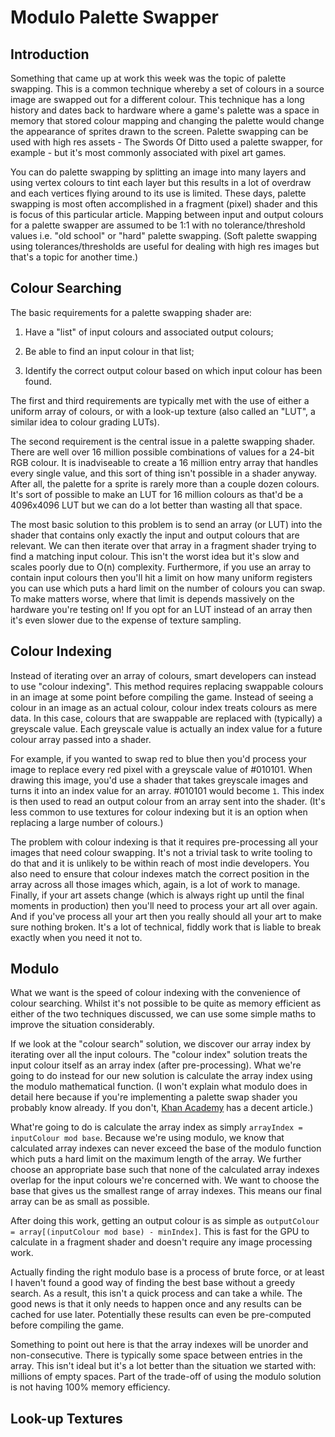 # Modulo Palette Swapper

## Introduction

Something that came up at work this week was the topic of palette swapping. This is a common technique whereby a set of colours in a source image are swapped out for a different colour. This technique has a long history and dates back to hardware where a game's palette was a space in memory that stored colour mapping and changing the palette would change the appearance of sprites drawn to the screen. Palette swapping can be used with high res assets - The Swords Of Ditto used a palette swapper, for example - but it's most commonly associated with pixel art games.

You can do palette swapping by splitting an image into many layers and using vertex colours to tint each layer but this results in a lot of overdraw and each vertices flying around to its use is limited. These days, palette swapping is most often accomplished in a fragment (pixel) shader and this is focus of this particular article. Mapping between input and output colours for a palette swapper are assumed to be 1:1 with no tolerance/threshold values i.e. "old school" or "hard" palette swapping. (Soft palette swapping using tolerances/thresholds are useful for dealing with high res images but that's a topic for another time.)

## Colour Searching

The basic requirements for a palette swapping shader are:

1. Have a "list" of input colours and associated output colours;

2. Be able to find an input colour in that list;

3. Identify the correct output colour based on which input colour has been found.

The first and third requirements are typically met with the use of either a uniform array of colours, or with a look-up texture (also called an "LUT", a similar idea to colour grading LUTs).

The second requirement is the central issue in a palette swapping shader. There are well over 16 million possible combinations of values for a 24-bit RGB colour. It is inadviseable to create a 16 million entry array that handles every single value, and this sort of thing isn't possible in a shader anyway. After all, the palette for a sprite is rarely more than a couple dozen colours. It's sort of possible to make an LUT for 16 million colours as that'd be a 4096x4096 LUT but we can do a lot better than wasting all that space.

The most basic solution to this problem is to send an array (or LUT) into the shader that contains only exactly the input and output colours that are relevant. We can then iterate over that array in a fragment shader trying to find a matching input colour. This isn't the worst idea but it's slow and scales poorly due to O(n) complexity. Furthermore, if you use an array to contain input colours then you'll hit a limit on how many uniform registers you can use which puts a hard limit on the number of colours you can swap. To make matters worse, where that limit is depends massively on the hardware you're testing on! If you opt for an LUT instead of an array then it's even slower due to the expense of texture sampling.

## Colour Indexing

Instead of iterating over an array of colours, smart developers can instead to use "colour indexing". This method requires replacing swappable colours in an image at some point before compiling the game. Instead of seeing a colour in an image as an actual colour, colour index treats colours as mere data. In this case, colours that are swappable are replaced with (typically) a greyscale value. Each greyscale value is actually an index value for a future colour array passed into a shader.

For example, if you wanted to swap red to blue then you'd process your image to replace every red pixel with a greyscale value of #010101. When drawing this image, you'd use a shader that takes greyscale images and turns it into an index value for an array. #010101 would become `1`. This index is then used to read an output colour from an array sent into the shader. (It's less common to use textures for colour indexing but it is an option when replacing a large number of colours.)

The problem with colour indexing is that it requires pre-processing all your images that need colour swapping. It's not a trivial task to write tooling to do that and it is unlikely to be within reach of most indie developers. You also need to ensure that colour indexes match the correct position in the array across all those images which, again, is a lot of work to manage. Finally, if your art assets change (which is always right up until the final moments in production) then you'll need to process your art all over again. And if you've process all your art then you really should all your art to make sure nothing broken. It's a lot of technical, fiddly work that is liable to break exactly when you need it not to.

## Modulo

What we want is the speed of colour indexing with the convenience of colour searching. Whilst it's not possible to be quite as memory efficient as either of the two techniques discussed, we can use some simple maths to improve the situation considerably.

If we look at the "colour search" solution, we discover our array index by iterating over all the input colours. The "colour index" solution treats the input colour itself as an array index (after pre-processing). What we're going to do instead for our new solution is calculate the array index using the modulo mathematical function. (I won't explain what modulo does in detail here because if you're implementing a palette swap shader you probably know already. If you don't, [Khan Academy](https://www.khanacademy.org/computing/computer-science/cryptography/modarithmetic/a/what-is-modular-arithmetic) has a decent article.)

What're going to do is calculate the array index as simply `arrayIndex = inputColour mod base`. Because we're using modulo, we know that calculated array indexes can never exceed the base of the modulo function which puts a hard limit on the maximum length of the array. We further choose an appropriate base such that none of the calculated array indexes overlap for the input colours we're concerned with. We want to choose the base that gives us the smallest range of array indexes. This means our final array can be as small as possible.

After doing this work, getting an output colour is as simple as `outputColour = array[(inputColour mod base) - minIndex]`. This is fast for the GPU to calculate in a fragment shader and doesn't require any image processing work.

Actually finding the right modulo base is a process of brute force, or at least I haven't found a good way of finding the best base without a greedy search. As a result, this isn't a quick process and can take a while. The good news is that it only needs to happen once and any results can be cached for use later. Potentially these results can even be pre-computed before compiling the game.

Something to point out here is that the array indexes will be unorder and non-consecutive. There is typically some space between entries in the array. This isn't ideal but it's a lot better than the situation we started with: millions of empty spaces. Part of the trade-off of using the modulo solution is not having 100% memory efficiency.

## Look-up Textures

